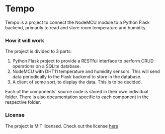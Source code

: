 # Tempo

Tempo is a project to connect the NodeMCU module to a Python Flask backend, primarily to read and store room temperature and humidity.

### How it will work

The project is divided to 3 parts: 

1. Python Flask project to provide a RESTful interface to perform CRUD operations on a SQLite database.
2. NodeMCU with DHT11 temperature and humidity sensors. This will send data periodically to the Flask backend to store in the database.
3. A client of some sort, to display the data. This is to be decided.

Each of the components' source code is stored in their own individual folder. There is also documentation specific to each component in the respective folder.

### License

The project is MIT licensed. Check out the license [here](https://github.com/hangduykhiem/Tampe/blob/master/LICENSE)
